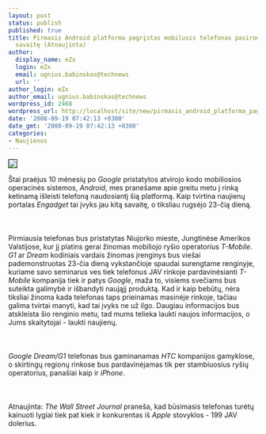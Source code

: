 ```yaml
---
layout: post
status: publish
published: true
title: Pirmasis Android platforma pagrįstas mobilusis telefonas pasirodys jau kitą
  savaitę (Atnaujinta)
author:
  display_name: eZx
  login: eZx
  email: ugnius.babinskas@technews
  url: ''
author_login: eZx
author_email: ugnius.babinskas@technews
wordpress_id: 2468
wordpress_url: http://localhost/site/new/pirmasis_android_platforma_pagristas_mobilusis_telefonas_pasirodys_jau_kita_savaite_atnaujinta/
date: '2008-09-19 07:42:13 +0300'
date_gmt: '2008-09-19 07:42:13 +0300'
categories:
- Naujienos
---
```

<div class="imgright"><img src="http://www.technews.lt/upl/Failai/t-mobileg1-leak2.jpg" border="1"></div>
<p>Štai praėjus 10 mėnesių po <i>Google</i> pristatytos atvirojo kodo mobiliosios operacinės sistemos, <i>Android</i>, mes pranešame apie greitu metu į rinką ketinamą išleisti telefoną naudosiantį šią platformą. Kaip tvirtina naujienų portalas <i>Engadget</i> tai įvyks jau kitą savaitę, o tiksliau rugsėjo 23-čią dieną.<br />
<br><br />
<br>Pirmiausia telefonas bus pristatytas Niujorko mieste, Jungtinėse Amerikos Valstijose, kur jį platins gerai žinomas mobiliojo ryšio operatorius <i>T-Mobile</i>. <i>G1</i> ar <i>Dream</i> kodiniais vardais žinomas įrenginys bus viešai pademonstruotas 23-čia dieną vykstančioje spaudai surengtame renginyje, kuriame savo seminarus ves tiek telefonus JAV rinkoje pardavinėsianti <i>T-Mobile</i> kompanija tiek ir patys <i>Google</i>, maža to, visiems svečiams bus suteikta galimybė ir išbandyti naująjį produktą. Kad ir kaip bebūtų, nėra tiksliai žinoma kada telefonas taps prieinamas masinėje rinkoje, tačiau galima tvirtai manyti, kad tai įvyks ne už ilgo. Daugiau informacijos bus atskleista šio renginio metu, tad mums telieka laukti naujos informacijos, o Jums skaitytojai - laukti naujienų.<br />
<br><br />
<br><i>Google Dream/G1</i> telefonas bus gaminanamas <i>HTC</i> kompanijos gamyklose, o skirtingų regionų rinkose bus pardavinėjamas tik per stambiuosius ryšių operatorius, panašiai kaip ir <i>iPhone</i>.<br />
<br><br />
<br>Atnaujinta: <i>The Wall Street Journal</i> praneša, kad būsimasis telefonas turėtų kainuoti lygiai tiek pat kiek ir konkurentas iš <i>Apple</i> stovyklos - 199 JAV dolerius.<br />
<br><br />
<br><br />
<br></p>
